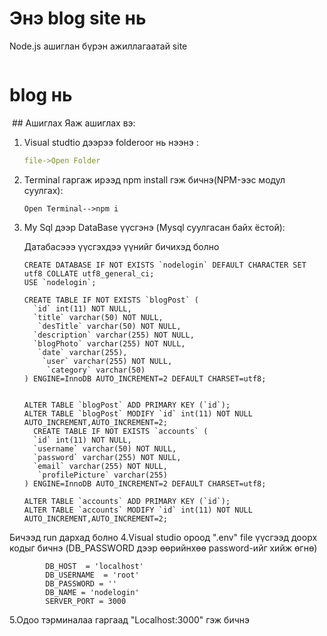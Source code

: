 # Энэ blog site нь
Node.js ашиглан бүрэн ажиллагаатай site

  <img src="https://scontent.fuln1-1.fna.fbcdn.net/v/t1.15752-9/172634573_282922603467071_5838308048362368098_n.png?_nc_cat=102&ccb=1-3&_nc_sid=ae9488&_nc_ohc=Zal9tlVs5EoAX8QqKhD&_nc_ht=scontent.fuln1-1.fna&oh=d5159e063446dcecb482a6fcd09e6c61&oe=60A22755" alt="">
  
# blog нь

  <img src="https://scontent.fuln1-1.fna.fbcdn.net/v/t1.15752-9/175819465_285854842992787_7831713219284064779_n.png?_nc_cat=102&ccb=1-3&_nc_sid=ae9488&_nc_ohc=VmxROUPEcU8AX_hiLUq&_nc_ht=scontent.fuln1-1.fna&oh=a79dc03b272a2ce7aae3b1f9895ece24&oe=60A0F8AC" alt="">
## Ашиглах
Яаж ашиглах вэ:

1. Visual studtio дээрээ folderoor нь нээнэ :

    ```yml
    file->Open Folder
    ```
    

2.  Terminal гаргаж ирээд npm install гэж бичнэ(NPM-ээс модул суулгах):

        Open Terminal-->npm i
    
    
3.  My Sql дээр DataBase үүсгэнэ (Mysql суулгасан байх ёстой):

    Датабасэээ үүсгэхдээ үүнийг бичихэд болно
       
        CREATE DATABASE IF NOT EXISTS `nodelogin` DEFAULT CHARACTER SET utf8 COLLATE utf8_general_ci;
        USE `nodelogin`;

        CREATE TABLE IF NOT EXISTS `blogPost` (
          `id` int(11) NOT NULL,
          `title` varchar(50) NOT NULL,
           `desTitle` varchar(50) NOT NULL,
          `description` varchar(255) NOT NULL,
          `blogPhoto` varchar(255) NOT NULL,
           `date` varchar(255),
            `user` varchar(255) NOT NULL,
             `category` varchar(50)
        ) ENGINE=InnoDB AUTO_INCREMENT=2 DEFAULT CHARSET=utf8;


        ALTER TABLE `blogPost` ADD PRIMARY KEY (`id`);
        ALTER TABLE `blogPost` MODIFY `id` int(11) NOT NULL AUTO_INCREMENT,AUTO_INCREMENT=2;
          CREATE TABLE IF NOT EXISTS `accounts` (
          `id` int(11) NOT NULL,
          `username` varchar(50) NOT NULL,
          `password` varchar(255) NOT NULL,
          `email` varchar(255) NOT NULL,
           `profilePicture` varchar(255)
        ) ENGINE=InnoDB AUTO_INCREMENT=2 DEFAULT CHARSET=utf8;

        ALTER TABLE `accounts` ADD PRIMARY KEY (`id`);
        ALTER TABLE `accounts` MODIFY `id` int(11) NOT NULL AUTO_INCREMENT,AUTO_INCREMENT=2;     
   Бичээд run дархад болно
4.Visual studio ороод ".env" file үүсгээд доорх кодыг бичнэ
   (DB_PASSWORD дээр өөрийнхөө password-ийг хийж өгнө)
   
            DB_HOST  = 'localhost'
            DB_USERNAME  = 'root'
            DB_PASSWORD = ''
            DB_NAME = 'nodelogin'
            SERVER_PORT = 3000
       
5.Одоо тэрминалаа гаргаад "Localhost:3000" гэж бичнэ       
